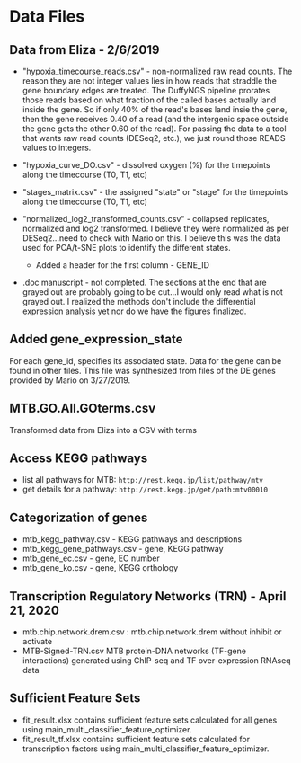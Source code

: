 # Data Files

## Data from Eliza - 2/6/2019

- "hypoxia\_timecourse\_reads.csv" - non-normalized raw read counts. The reason they are not integer values lies in how reads that straddle the gene boundary edges are treated. The DuffyNGS pipeline prorates those reads based on what fraction of the called bases actually land inside the gene. So if only 40% of the read's bases land insie the gene, then the gene receives 0.40 of a read (and the intergenic space outside the gene gets the other 0.60 of the read). For passing the data to a tool that wants raw read counts (DESeq2, etc.), we just round those READS values to integers.

- "hypoxia\_curve\_DO.csv" - dissolved oxygen (%) for the timepoints along the timecourse (T0, T1, etc)

- "stages\_matrix.csv" - the assigned "state" or "stage" for the timepoints along the timecourse (T0, T1, etc)

- "normalized\_log2\_transformed\_counts.csv" - collapsed replicates, normalized and log2 transformed. I believe they were normalized as per DESeq2...need to check with Mario on this. I believe this was the data used for PCA/t-SNE plots to identify the different states.
   - Added a header for the first column - GENE\_ID

- .doc manuscript - not completed. The sections at the end that are grayed out are probably going to be cut...I would only read what is not grayed out. I realized the methods don't include the differential expression analysis yet nor do we have the figures finalized.

## Added gene\_expression\_state
For each gene\_id, specifies its associated state. Data for the gene
can be found in other files.
This file was synthesized from files of the DE genes provided
by Mario on 3/27/2019.

## MTB.GO.All.GOterms.csv
Transformed data from Eliza into a CSV with terms

## Access KEGG pathways
- list all pathways for MTB: ``http://rest.kegg.jp/list/pathway/mtv``
- get details for a pathway: ``http://rest.kegg.jp/get/path:mtv00010``

## Categorization of genes
- mtb\_kegg\_pathway.csv - KEGG pathways and descriptions
- mtb\_kegg\_gene\_pathways.csv - gene, KEGG pathway
- mtb\_gene\_ec.csv - gene, EC number
- mtb\_gene\_ko.csv - gene, KEGG orthology

## Transcription Regulatory Networks (TRN) - April 21, 2020
- mtb.chip.network.drem.csv : mtb.chip.network.drem without inhibit or activate
- MTB-Signed-TRN.csv MTB protein-DNA networks (TF-gene interactions) generated using ChIP-seq and TF over-expression RNAseq data

## Sufficient Feature Sets
- fit\_result.xlsx contains sufficient feature sets calculated for all genes using main\_multi\_classifier\_feature\_optimizer.
- fit\_result_tf.xlsx contains sufficient feature sets calculated for transcription factors using main\_multi\_classifier\_feature\_optimizer.
